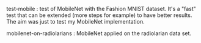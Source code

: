 test-mobile : test of MobileNet with the Fashion MNIST dataset. It's a "fast" test that can be extended (more steps for example) to have better results. The aim was just to test my MobileNet implementation.

mobilenet-on-radiolarians : MobileNet applied on the radiolarian data set.
